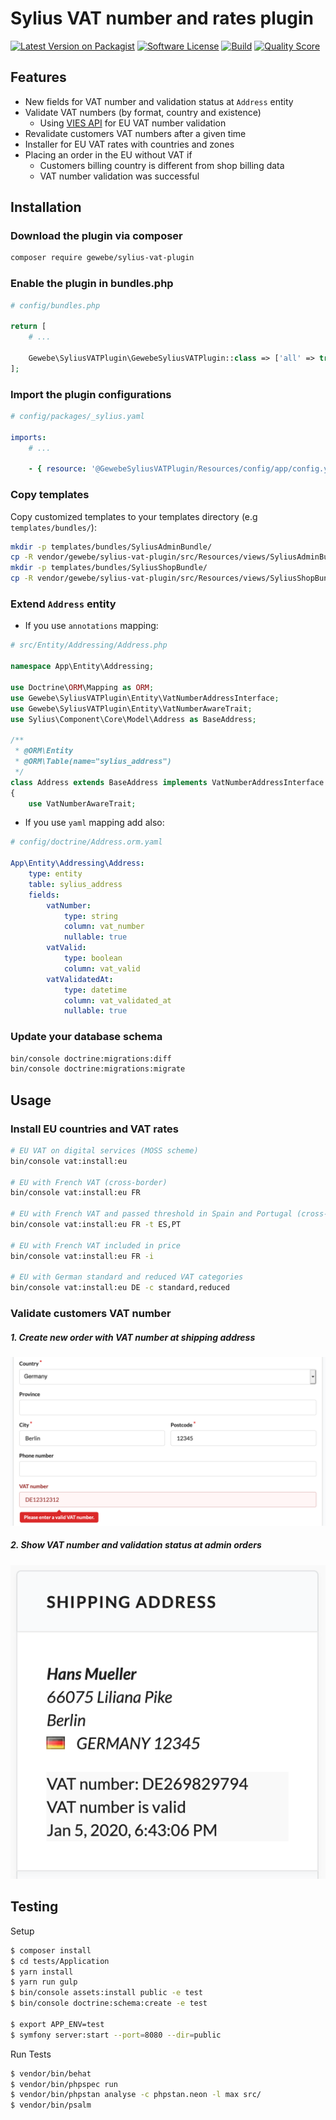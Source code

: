 
# Sylius VAT number and rates plugin

[![Latest Version on Packagist][ico-version]][link-packagist]
[![Software License][ico-license]](LICENSE)
[![Build][ico-build]][link-build]
[![Quality Score][ico-code-quality]][link-code-quality]

## Features
 * New fields for VAT number and validation status at `Address` entity
 * Validate VAT numbers (by format, country and existence) 
    * Using [VIES API](http://ec.europa.eu/taxation_customs/vies/) for EU VAT number validation
 * Revalidate customers VAT numbers after a given time
 * Installer for EU VAT rates with countries and zones
 * Placing an order in the EU without VAT if
    * Customers billing country is different from shop billing data
    * VAT number validation was successful

## Installation

### Download the plugin via composer
```bash
composer require gewebe/sylius-vat-plugin
```

### Enable the plugin in bundles.php
```php
# config/bundles.php

return [
    # ...
    
    Gewebe\SyliusVATPlugin\GewebeSyliusVATPlugin::class => ['all' => true],
];
```

### Import the plugin configurations
```yaml
# config/packages/_sylius.yaml

imports:
    # ...
       
    - { resource: '@GewebeSyliusVATPlugin/Resources/config/app/config.yml'}
```

### Copy templates
Copy customized templates to your templates directory (e.g `templates/bundles/`):

```bash
mkdir -p templates/bundles/SyliusAdminBundle/
cp -R vendor/gewebe/sylius-vat-plugin/src/Resources/views/SyliusAdminBundle/* templates/bundles/SyliusAdminBundle/
mkdir -p templates/bundles/SyliusShopBundle/
cp -R vendor/gewebe/sylius-vat-plugin/src/Resources/views/SyliusShopBundle/* templates/bundles/SyliusShopBundle/
```

### Extend `Address` entity

- If you use `annotations` mapping:

```php
# src/Entity/Addressing/Address.php

namespace App\Entity\Addressing;

use Doctrine\ORM\Mapping as ORM;
use Gewebe\SyliusVATPlugin\Entity\VatNumberAddressInterface;
use Gewebe\SyliusVATPlugin\Entity\VatNumberAwareTrait;
use Sylius\Component\Core\Model\Address as BaseAddress;

/**
 * @ORM\Entity
 * @ORM\Table(name="sylius_address")
 */
class Address extends BaseAddress implements VatNumberAddressInterface
{
    use VatNumberAwareTrait;
```

- If you use `yaml` mapping add also:

```yaml
# config/doctrine/Address.orm.yaml

App\Entity\Addressing\Address:
    type: entity
    table: sylius_address
    fields:
        vatNumber:
            type: string
            column: vat_number
            nullable: true
        vatValid:
            type: boolean
            column: vat_valid
        vatValidatedAt:
            type: datetime
            column: vat_validated_at
            nullable: true
```

### Update your database schema

```bash
bin/console doctrine:migrations:diff
bin/console doctrine:migrations:migrate
```

## Usage

### Install EU countries and VAT rates

```bash
# EU VAT on digital services (MOSS scheme)
bin/console vat:install:eu

# EU with French VAT (cross-border)
bin/console vat:install:eu FR

# EU with French VAT and passed threshold in Spain and Portugal (cross-border)
bin/console vat:install:eu FR -t ES,PT

# EU with French VAT included in price
bin/console vat:install:eu FR -i

# EU with German standard and reduced VAT categories
bin/console vat:install:eu DE -c standard,reduced
```

### Validate customers VAT number

##### 1. Create new order with VAT number at shipping address
![Screenshot checkout address with vat number](docs/images/checkout_address.png)

##### 2. Show VAT number and validation status at admin orders
![Screenshot order shipping address with vat number](docs/images/admin_order_address.png)


## Testing

Setup
```bash
$ composer install
$ cd tests/Application
$ yarn install
$ yarn run gulp
$ bin/console assets:install public -e test
$ bin/console doctrine:schema:create -e test

$ export APP_ENV=test
$ symfony server:start --port=8080 --dir=public
```

Run Tests
```bash
$ vendor/bin/behat
$ vendor/bin/phpspec run
$ vendor/bin/phpstan analyse -c phpstan.neon -l max src/
$ vendor/bin/psalm
```

[ico-version]: https://img.shields.io/packagist/v/gewebe/sylius-vat-plugin.svg?style=flat-square
[ico-license]: https://img.shields.io/badge/license-MIT-brightgreen.svg?style=flat-square
[ico-code-quality]: https://img.shields.io/scrutinizer/g/gewebe/SyliusVATPlugin.svg?style=flat-square
[ico-build]: https://github.com/gewebe/SyliusVATPlugin/actions/workflows/build.yml/badge.svg

[link-packagist]: https://packagist.org/packages/gewebe/sylius-vat-plugin
[link-code-quality]: https://scrutinizer-ci.com/g/gewebe/SyliusVATPlugin
[link-build]: https://github.com/gewebe/SyliusVATPlugin/actions/workflows/build.yml
